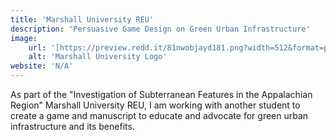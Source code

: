 ```yaml
---
title: 'Marshall University REU'
description: 'Persuasive Game Design on Green Urban Infrastructure'
image:
    url: '[https://preview.redd.it/81nwobjayd181.png?width=512&format=png&auto=webp&s=027cac2b3ddd6f7b3f5e60a783706d1d0e8151ec](https://upload.wikimedia.org/wikipedia/commons/thumb/5/51/Marshall_University_logo.svg/2560px-Marshall_University_logo.svg.png)'
    alt: 'Marshall University Logo'
website: 'N/A'
---
```

As part of the "Investigation of Subterranean Features in the Appalachian Region" Marshall University REU, I am working with another student to create a game and manuscript
to educate and advocate for green urban infrastructure and its benefits.

